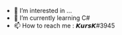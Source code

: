 
- 👀 I’m interested in ...
- 🌱 I’m currently learning C#
- 📫 How to reach me : 𝙆𝙪𝙧𝙨𝙆#3945

<!---
KursK-sys/KursK-sys is a ✨ special ✨ repository because its `README.md` (this file) appears on your GitHub profile.
You can click the Preview link to take a look at your changes.
--->
